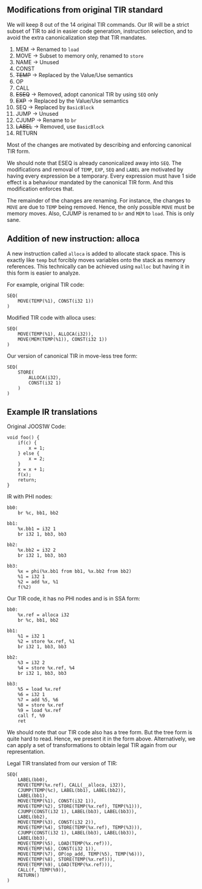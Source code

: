 ## Modifications from original TIR standard

We will keep 8 out of the 14 original TIR commands.
Our IR will be a strict subset of TIR to aid in easier code generation,
instruction selection, and to avoid the extra canonicalization step
that TIR mandates.

1. MEM -> Renamed to `load`
2. MOVE -> Subset to memory only, renamed to `store`
3. NAME -> Unused
4. CONST
5. ~~TEMP~~ -> Replaced by the Value/Use semantics
6. OP
7. CALL
8. ~~ESEQ~~ -> Removed, adopt canonical TIR by using `SEQ` only
9. ~~EXP~~ -> Replaced by the Value/Use semantics
10. SEQ -> Replaced by `BasicBlock`
11. JUMP -> Unused
12. CJUMP -> Rename to `br`
13. ~~LABEL~~ -> Removed, use `BasicBlock`
14. RETURN

Most of the changes are motivated by describing and enforcing canonical TIR form.

We should note that ESEQ is already canonicalized away into `SEQ`.
The modifications and removal of `TEMP`, `EXP`, `SEQ` and `LABEL` are motivated
by having every expression be a temporary. Every expression must have 1 side
effect is a behaviour mandated by the canonical TIR form. And this modification
enforces that.

The remainder of the changes are renaming. For instance,
the changes to `MOVE` are due to `TEMP` being removed. Hence, the only possible
`MOVE` must be memory moves.
Also, CJUMP is renamed to `br` and `MEM` to `load`. This is only sane.

## Addition of new instruction: alloca

A new instruction called `alloca` is added to allocate stack space.
This is exactly like `temp` but forcibly moves variables onto the stack
as memory references. This technically can be achieved using `malloc` but
having it in this form is easier to analyze.

For example, original TIR code:
```
SEQ(
    MOVE(TEMP(%1), CONST(i32 1))
)
```

Modified TIR code with alloca uses:
```
SEQ(
    MOVE(TEMP(%1), ALLOCA(i32)),
    MOVE(MEM(TEMP(%1)), CONST(i32 1))
)
```
Our version of canonical TIR in move-less tree form:
```
SEQ(
    STORE(
        ALLOCA(i32),
        CONST(i32 1)
    )
)
```

## Example IR translations

Original JOOS1W Code:

```
void foo() {
    if(c) {
        x = 1;
    } else {
        x = 2;
    }
    x = x + 1;
    f(x);
    return;
}
```

IR with PHI nodes:

```
bb0:
    br %c, bb1, bb2

bb1:
    %x.bb1 = i32 1
    br i32 1, bb3, bb3

bb2:
    %x.bb2 = i32 2
    br i32 1, bb3, bb3

bb3:
    %x = phi(%x.bb1 from bb1, %x.bb2 from bb2)
    %1 = i32 1
    %2 = add %x, %1
    f(%2)
```

Our TIR code, it has no PHI nodes and is in SSA form:

```
bb0:
    %x.ref = alloca i32
    br %c, bb1, bb2

bb1:
    %1 = i32 1
    %2 = store %x.ref, %1
    br i32 1, bb3, bb3

bb2:
    %3 = i32 2
    %4 = store %x.ref, %4
    br i32 1, bb3, bb3

bb3:
    %5 = load %x.ref
    %6 = i32 1
    %7 = add %5, %6
    %8 = store %x.ref
    %9 = load %x.ref
    call f, %9
    ret
```

We should note that our TIR code also has a tree form. But the tree form is
quite hard to read. Hence, we present it in the form above.
Alternatively, we can apply a set of transformations to obtain legal TIR
again from our representation.

Legal TIR translated from our version of TIR:

```
SEQ(
    LABEL(bb0),
    MOVE(TEMP(%x.ref), CALL(__alloca, i32)),
    CJUMP(TEMP(%c), LABEL(bb1), LABEL(bb2)),
    LABEL(bb1),
    MOVE(TEMP(%1), CONST(i32 1)),
    MOVE(TEMP(%2), STORE(TEMP(%x.ref), TEMP(%1))),
    CJUMP(CONST(i32 1), LABEL(bb3), LABEL(bb3)),
    LABEL(bb2),
    MOVE(TEMP(%3), CONST(i32 2)),
    MOVE(TEMP(%4), STORE(TEMP(%x.ref), TEMP(%3))),
    CJUMP(CONST(i32 1), LABEL(bb3), LABEL(bb3)),
    LABEL(bb3),
    MOVE(TEMP(%5), LOAD(TEMP(%x.ref))),
    MOVE(TEMP(%6), CONST(i32 1)),
    MOVE(TEMP(%7), OP(op_add, TEMP(%5), TEMP(%6))),
    MOVE(TEMP(%8), STORE(TEMP(%x.ref))),
    MOVE(TEMP(%9), LOAD(TEMP(%x.ref))),
    CALL(f, TEMP(%9)),
    RETURN()
)
```
